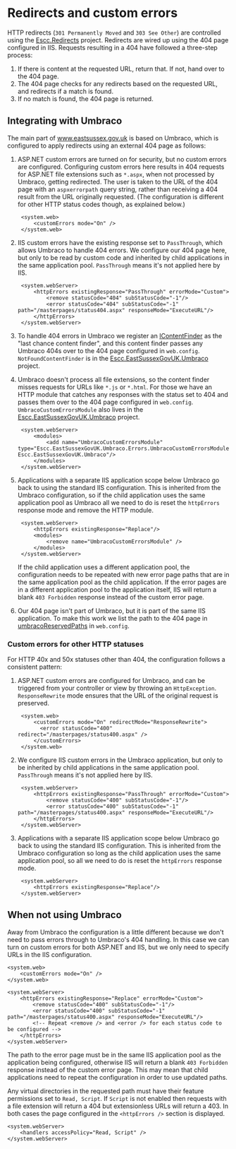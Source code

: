 # Redirects and custom errors

HTTP redirects (`301 Permanently Moved` and `303 See Other`) are controlled using the [Escc.Redirects](https://github.com/east-sussex-county-council/Escc.Redirects) project. Redirects are wired up using the 404 page configured in IIS. Requests resulting in a 404 have followed a three-step process:

1. If there is content at the requested URL, return that. If not, hand over to the 404 page. 
2. The 404 page checks for any redirects based on the requested URL, and redirects if a match is found.
3. If no match is found, the 404 page is returned.

## Integrating with Umbraco

The main part of www.eastsussex.gov.uk is based on Umbraco, which is configured to apply redirects using an external 404 page as follows:

1. ASP.NET custom errors are turned on for security, but no custom errors are configured. Configuring custom errors here results in 404 requests for ASP.NET file extensions such as `*.aspx`, when not processed by Umbraco, getting redirected. The user is taken to the URL of the 404 page with an `aspxerrorpath` query string, rather than receiving a 404 result from the URL originally requested. (The configuration is different for other HTTP status codes though, as explained below.)

		<system.web>
			<customErrors mode="On" />
		</system.web>

2. IIS custom errors have the existing response set to `PassThrough`, which allows Umbraco to handle 404 errors. We configure our 404 page here, but only to be read by custom code and inherited by child applications in the same application pool. `PassThrough` means it's not applied here by IIS.   

		<system.webServer>
	 		<httpErrors existingResponse="PassThrough" errorMode="Custom">
	      		<remove statusCode="404" subStatusCode="-1"/>
      			<error statusCode="404" subStatusCode="-1" path="/masterpages/status404.aspx" responseMode="ExecuteURL"/>
    		</httpErrors>
		</system.webServer>

3. To handle 404 errors in Umbraco we register an [IContentFinder](https://our.umbraco.org/documentation/reference/routing/request-pipeline/icontentfinder) as the "last chance content finder", and this content finder passes any Umbraco 404s over to the 404 page configured in `web.config`. `NotFoundContentFinder` is in the [Escc.EastSussexGovUK.Umbraco](https://github.com/east-sussex-county-council/Escc.EastSussexGovUK.Umbraco) project.

4. Umbraco doesn't process all file extensions, so the content finder misses requests for URLs like `*.js` or `*.html`. For those we have an HTTP module that catches any responses with the status set to 404 and passes them over to the 404 page configured in `web.config`. `UmbracoCustomErrorsModule` also lives in the [Escc.EastSussexGovUK.Umbraco](https://github.com/east-sussex-county-council/Escc.EastSussexGovUK.Umbraco) project.
	
		<system.webServer>
			<modules>
		 		<add name="UmbracoCustomErrorsModule" type="Escc.EastSussexGovUK.Umbraco.Errors.UmbracoCustomErrorsModule, Escc.EastSussexGovUK.Umbraco"/>
    		</modules>
		</system.webServer>

5. Applications with a separate IIS application scope below Umbraco go back to using the standard IIS configuration. This is inherited from the Umbraco configuration, so if the child application uses the same application pool as Umbraco all we need to do is reset the `httpErrors` response mode and remove the HTTP module. 

		<system.webServer>
			<httpErrors existingResponse="Replace"/>
			<modules>
		 		<remove name="UmbracoCustomErrorsModule" />
    		</modules>
		</system.webServer>

	If the child application uses a different application pool, the configuration needs to be repeated with new error page paths that are in the same application pool as the child application. If the error pages are in a different application pool to the application itself, IIS will return a blank `403 Forbidden` response instead of the custom error page.

6. Our 404 page isn't part of Umbraco, but it is part of the same IIS application. To make this work we list the path to the 404 page in [umbracoReservedPaths](http://nestorrg-blogs.itequia.com/2009/04/adding-normal-aspx-pages-in-umbraco.html) in `web.config`.

### Custom errors for other HTTP statuses

For HTTP 40x and 50x statuses other than 404, the configuration follows a consistent pattern:

1. ASP.NET custom errors are configured for Umbraco, and can be triggered from your controller or view by throwing an `HttpException`. `ResponseRewrite` mode ensures that the URL of the original request is preserved. 

		<system.web>
		    <customErrors mode="On" redirectMode="ResponseRewrite">
		      <error statusCode="400" redirect="/masterpages/status400.aspx" />
		    </customErrors>
		</system.web>

2. We configure IIS custom errors in the Umbraco application, but only to be inherited by child applications in the same application pool. `PassThrough` means it's not applied here by IIS.   

		<system.webServer>
	 		<httpErrors existingResponse="PassThrough" errorMode="Custom">
	      		<remove statusCode="400" subStatusCode="-1"/>
      			<error statusCode="400" subStatusCode="-1" path="/masterpages/status400.aspx" responseMode="ExecuteURL"/>
    		</httpErrors>
		</system.webServer>

3. Applications with a separate IIS application scope below Umbraco go back to using the standard IIS configuration. This is inherited from the Umbraco configuration so long as the child application uses the same application pool, so all we need to do is reset the `httpErrors` response mode.

		<system.webServer>
			<httpErrors existingResponse="Replace"/>
		</system.webServer>

## When not using Umbraco

Away from Umbraco the configuration is a little different because we don't need to pass errors through to Umbraco's 404 handling. In this case we can turn on custom errors for both ASP.NET and IIS, but we only need to specify URLs in the IIS configuration.

	<system.web>
		<customErrors mode="On" />
	</system.web>

	<system.webServer>
		<httpErrors existingResponse="Replace" errorMode="Custom">
	   		<remove statusCode="400" subStatusCode="-1"/>
    		<error statusCode="400" subStatusCode="-1" path="/masterpages/status400.aspx" responseMode="ExecuteURL"/>
			<!-- Repeat <remove /> and <error /> for each status code to be configured -->
    	</httpErrors>
	</system.webServer>

The path to the error page must be in the same IIS application pool as the application being configured, otherwise IIS will return a blank `403 Forbidden` response instead of the custom error page. This may mean that child applications need to repeat the configuration in order to use updated paths. 

Any virtual directories in the requested path must have their feature permissions set to `Read, Script`. If `Script` is not enabled then requests with a file extension will return a 404 but extensionless URLs will return a 403. In both cases the page configured in the `<httpErrors />` section is displayed.

    <system.webServer>
        <handlers accessPolicy="Read, Script" />
    </system.webServer>